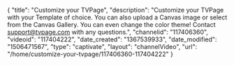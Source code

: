 {
    "title": "Customize your TVPage",
    "description": "Customize your TVPage with your Template of choice. You can also upload a Canvas image or select from the Canvas Gallery. You can even change the color theme! Contact support@tvpage.com with any questions.",
    "channelid": "117406360",
    "videoid": "117404222",
    "date_created": "1367539933",
    "date_modified": "1506471567",
    "type": "captivate",
    "layout": "channelVideo",
    "url": "\/home\/customize-your-tvpage\/117406360-117404222"
}